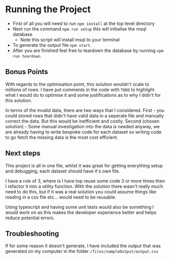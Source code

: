 # Running the Project

- First of all you will need to run `npm install` at the top level directory
- Next run the command `npm run setup` this will initialise the msql database
  - Note this script will install msql to your terminal
- To generate the output file `npm start`.
- After you are finished feel free to teardown the database by running `npm run teardown`.

## Bonus Points

With regards to the optimisation point, this solution wouldn't scale to millions of rows. I have put comments in the code with `TODO` to highlight what
I would do to optimise it and some justifications as to why I didn't for this solution.

In terms of the invalid data, there are two ways that I considered.
First - you could stored rows that didn't have valid data in a seperate file and manually correct the data. But this would be inefficient and costly.
Second (chosen solution) - Some manual investigation into the data is needed anyway, we are already having to write bespoke code for each dataset so writing code to go fetch the missing data is the most cost efficient.

## Next steps

This project is all in one file, whilst it was great for getting everything setup and debugging, each dataset should have it's own file.

I have a rule of 3, where is I have top reuse some code 3 or more times then I refactor it into a utility function. With the solution there wasn't really much need to do this, but if it was a real solution you could assume things like reading in a csv file etc... would need to be reusable.

Using typescript and having some unit tests would also be something I would work on as this makes the developer experience better and helps reduce potential errors.

## Troubleshooting

If for some reason it doesn't generate, I have included the output that was generated on my computer in the folder `/files/sampleOutput/output.csv`
